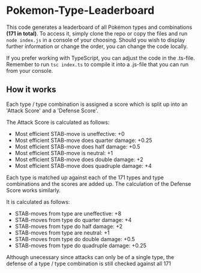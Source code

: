 # Pokemon-Type-Leaderboard

This code generates a leaderboard of all Pokémon types and combinations **(171 in total)**.
To access it, simply clone the repo or copy the files and run ```node index.js``` in a console of your choosing.
Should you wish to display further information or change the order, you can change the code locally.

If you prefer working with TypeScript, you can adjust the code in the .ts-file. Remember to run ```tsc index.ts``` to compile it into a .js-file that you can run from your console.

## How it works

Each type / type combination is assigned a score which is split up into an 'Attack Score' and a 'Defense Score'.

The Attack Score is calculated as follows:

- Most efficient STAB-move is uneffective: +0
- Most efficient STAB-move does quarter damage: +0.25
- Most efficient STAB-move does half damage: +0.5
- Most efficient STAB-move is neutral: +1
- Most efficient STAB-move does double damage: +2
- Most efficient STAB-move does quadruple damage: +4

Each type is matched up against each of the 171 types and type combinations and the scores are added up.
The calculation of the Defense Score works similarly.

It is calculated as follows:

- STAB-moves from type are uneffective: +8
- STAB-moves from type do quarter damage: +4
- STAB-moves from type do half damage: +2
- STAB-moves from type are neutral: +1
- STAB-moves from type do double damage: +0.5
- STAB-moves from type do quadruple damage: +0.25

Although unecessary since attacks can only be of a single type, the defense of a type / type combination is still checked against all 171
